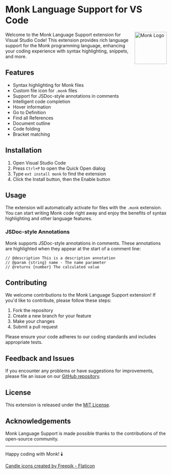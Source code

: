 # Monk Language Support for VS Code

<img src="https://lh3.googleusercontent.com/d/1Exu7IiDLYq-DBJojIcj3LZRLLznjHOsa" alt="Monk Logo" width="100" height="100" align="right" />

Welcome to the Monk Language Support extension for Visual Studio Code! This extension provides rich language support for the Monk programming language, enhancing your coding experience with syntax highlighting, snippets, and more.

## Features

- Syntax highlighting for Monk files
- Custom file icon for `.monk` files
- Support for JSDoc-style annotations in comments
- Intelligent code completion 
- Hover information
- Go to Definition
- Find all References
- Document outline
- Code folding
- Bracket matching

## Installation

1. Open Visual Studio Code
2. Press `Ctrl+P` to open the Quick Open dialog
3. Type `ext install monk` to find the extension
4. Click the Install button, then the Enable button

## Usage

The extension will automatically activate for files with the `.monk` extension. You can start writing Monk code right away and enjoy the benefits of syntax highlighting and other language features.

### JSDoc-style Annotations

Monk supports JSDoc-style annotations in comments. These annotations are highlighted when they appear at the start of a comment line:

```monk
// @description This is a description annotation
// @param {string} name - The name parameter
// @returns {number} The calculated value
```

## Contributing

We welcome contributions to the Monk Language Support extension! If you'd like to contribute, please follow these steps:

1. Fork the repository
2. Create a new branch for your feature
3. Make your changes
4. Submit a pull request

Please ensure your code adheres to our coding standards and includes appropriate tests.

## Feedback and Issues

If you encounter any problems or have suggestions for improvements, please file an issue on our [GitHub repository](https://github.com/monkfromearth/monk-lang).

## License

This extension is released under the [MIT License](https://en.wikipedia.org/wiki/MIT_License).

## Acknowledgements

Monk Language Support is made possible thanks to the contributions of the open-source community.

---

Happy coding with Monk! 🕯️

<a href="https://www.flaticon.com/free-icons/candle" title="candle icons">Candle icons created by Freepik - Flaticon</a>